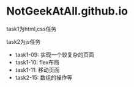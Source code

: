 # NotGeekAtAll.github.io

task1为html,css任务

task2为js任务

- task1-09: 实现一个较复杂的页面
- task1-10: flex布局
- task1-11: 移动页面  
- task2-15: 数组的操作等